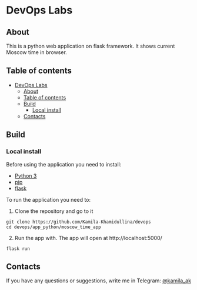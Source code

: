 # DevOps Labs

## About

This is a python web application on flask framework.
It shows current Moscow time in browser.

## Table of contents

- [DevOps Labs](#devops-labs)
  - [About](#about)
  - [Table of contents](#table-of-contents)
  - [Build](#build)
    - [Local install](#local-install)
  - [Contacts](#contacts)

## Build

### Local install

Before using the application you need to install:

- [Python 3](https://www.python.org/downloads/)
- [pip](https://pip.pypa.io/en/stable/installation/)
- [flask](https://pypi.org/project/Flask/)

To run the application you need to:

1. Clone the repository and go to it

```
git clone https://github.com/Kamila-Khamidullina/devops
cd devops/app_python/moscow_time_app
```

2. Run the app with. The app will open at http://localhost:5000/

```
flask run
```

## Contacts

If you have any questions or suggestions, write me in Telegram: [@kamila_ak](https://t.me/kamila_ak)